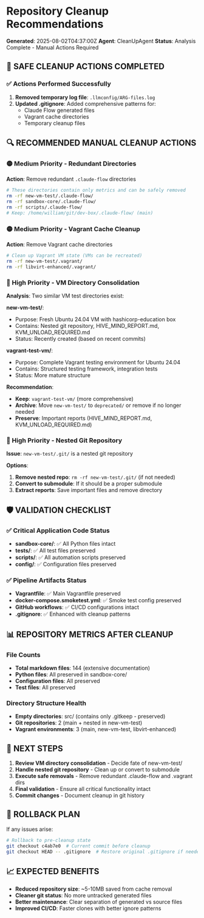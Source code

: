 # Repository Cleanup Recommendations

**Generated**: 2025-08-02T04:37:00Z
**Agent**: CleanUpAgent
**Status**: Analysis Complete - Manual Actions Required

## 🚨 SAFE CLEANUP ACTIONS COMPLETED

### ✅ Actions Performed Successfully

1. **Removed temporary log file**: `.llmconfig/ARG-files.log`
2. **Updated .gitignore**: Added comprehensive patterns for:
   - Claude Flow generated files
   - Vagrant cache directories
   - Temporary cleanup files

## 🔍 RECOMMENDED MANUAL CLEANUP ACTIONS

### 🟡 Medium Priority - Redundant Directories

**Action**: Remove redundant `.claude-flow` directories

```bash
# These directories contain only metrics and can be safely removed
rm -rf new-vm-test/.claude-flow/
rm -rf sandbox-core/.claude-flow/
rm -rf scripts/.claude-flow/
# Keep: /home/william/git/dev-box/.claude-flow/ (main)
```

### 🟡 Medium Priority - Vagrant Cache Cleanup

**Action**: Remove Vagrant cache directories

```bash
# Clean up Vagrant VM state (VMs can be recreated)
rm -rf new-vm-test/.vagrant/
rm -rf libvirt-enhanced/.vagrant/
```

### 🔴 High Priority - VM Directory Consolidation

**Analysis**: Two similar VM test directories exist:

**new-vm-test/**:

- Purpose: Fresh Ubuntu 24.04 VM with hashicorp-education box
- Contains: Nested git repository, HIVE_MIND_REPORT.md, KVM_UNLOAD_REQUIRED.md
- Status: Recently created (based on recent commits)

**vagrant-test-vm/**:

- Purpose: Complete Vagrant testing environment for Ubuntu 24.04
- Contains: Structured testing framework, integration tests
- Status: More mature structure

**Recommendation**:

- **Keep**: `vagrant-test-vm/` (more comprehensive)
- **Archive**: Move `new-vm-test/` to `deprecated/` or remove if no longer
  needed
- **Preserve**: Important reports (HIVE_MIND_REPORT.md, KVM_UNLOAD_REQUIRED.md)

### 🔴 High Priority - Nested Git Repository

**Issue**: `new-vm-test/.git/` is a nested git repository

**Options**:

1. **Remove nested repo**: `rm -rf new-vm-test/.git/` (if not needed)
2. **Convert to submodule**: If it should be a proper submodule
3. **Extract reports**: Save important files and remove directory

## 🛡️ VALIDATION CHECKLIST

### ✅ Critical Application Code Status

- **sandbox-core/**: ✅ All Python files intact
- **tests/**: ✅ All test files preserved
- **scripts/**: ✅ All automation scripts preserved
- **config/**: ✅ Configuration files preserved

### ✅ Pipeline Artifacts Status

- **Vagrantfile**: ✅ Main Vagrantfile preserved
- **docker-compose.smoketest.yml**: ✅ Smoke test config preserved
- **GitHub workflows**: ✅ CI/CD configurations intact
- **.gitignore**: ✅ Enhanced with cleanup patterns

## 📊 REPOSITORY METRICS AFTER CLEANUP

### File Counts

- **Total markdown files**: 144 (extensive documentation)
- **Python files**: All preserved in sandbox-core/
- **Configuration files**: All preserved
- **Test files**: All preserved

### Directory Structure Health

- **Empty directories**: src/ (contains only .gitkeep - preserved)
- **Git repositories**: 2 (main + nested in new-vm-test)
- **Vagrant environments**: 3 (main, new-vm-test, libvirt-enhanced)

## 🎯 NEXT STEPS

1. **Review VM directory consolidation** - Decide fate of new-vm-test/
2. **Handle nested git repository** - Clean up or convert to submodule
3. **Execute safe removals** - Remove redundant .claude-flow and .vagrant dirs
4. **Final validation** - Ensure all critical functionality intact
5. **Commit changes** - Document cleanup in git history

## 🔄 ROLLBACK PLAN

If any issues arise:

```bash
# Rollback to pre-cleanup state
git checkout c4ab7e0  # Current commit before cleanup
git checkout HEAD -- .gitignore  # Restore original .gitignore if needed
```

## 📈 EXPECTED BENEFITS

- **Reduced repository size**: ~5-10MB saved from cache removal
- **Cleaner git status**: No more untracked generated files
- **Better maintenance**: Clear separation of generated vs source files
- **Improved CI/CD**: Faster clones with better ignore patterns
